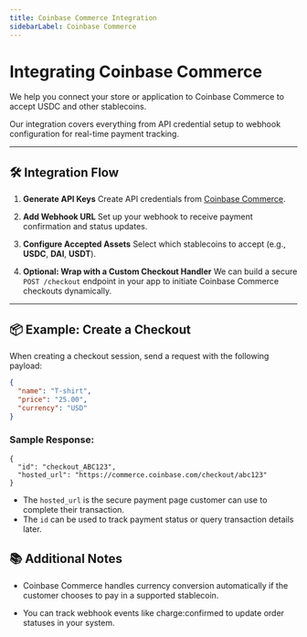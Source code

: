 ```yaml
---
title: Coinbase Commerce Integration
sidebarLabel: Coinbase Commerce
---
```


# Integrating Coinbase Commerce

We help you connect your store or application to Coinbase Commerce to accept USDC and other stablecoins.

Our integration covers everything from API credential setup to webhook configuration for real-time payment tracking.

---

## 🛠 Integration Flow

1. **Generate API Keys**
   Create API credentials from [Coinbase Commerce](https://commerce.coinbase.com).

2. **Add Webhook URL**
   Set up your webhook to receive payment confirmation and status updates.

3. **Configure Accepted Assets**
   Select which stablecoins to accept (e.g., **USDC**, **DAI**, **USDT**).

4. **Optional: Wrap with a Custom Checkout Handler**
   We can build a secure `POST /checkout` endpoint in your app to initiate Coinbase Commerce checkouts dynamically.

---

## 📦 Example: Create a Checkout

When creating a checkout session, send a request with the following payload:

```json
{
  "name": "T-shirt",
  "price": "25.00",
  "currency": "USD"
}
```
### Sample Response:
```
{
  "id": "checkout_ABC123",
  "hosted_url": "https://commerce.coinbase.com/checkout/abc123"
}
```
- The `hosted_url` is the secure payment page customer can use to complete their transaction.
- The `id` can be used to track payment status or query transaction details later.


## 📚 Additional Notes
- Coinbase Commerce handles currency conversion automatically if the customer chooses to pay in a supported stablecoin.

- You can track webhook events like charge:confirmed to update order statuses in your system.







